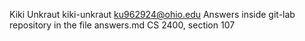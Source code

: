 Kiki Unkraut
kiki-unkraut
ku962924@ohio.edu
Answers inside git-lab repository in the file answers.md
CS 2400, section 107
